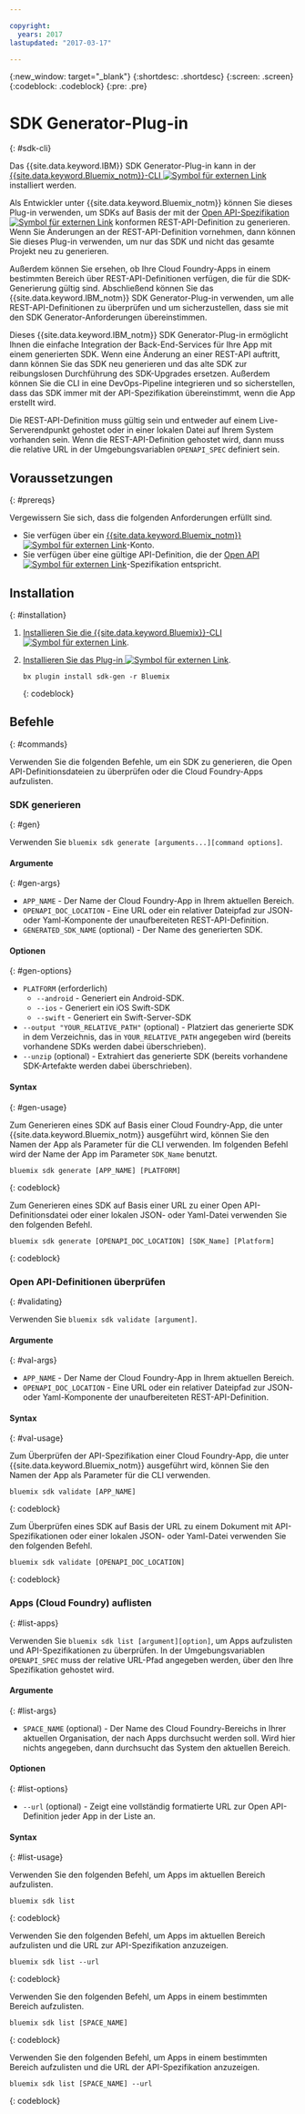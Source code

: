 ```yaml
---

copyright:
  years: 2017
lastupdated: "2017-03-17"

---
```

{:new_window: target="_blank"}
{:shortdesc: .shortdesc}
{:screen: .screen}
{:codeblock: .codeblock}
{:pre: .pre}

# SDK Generator-Plug-in
{: #sdk-cli}

Das {{site.data.keyword.IBM}} SDK Generator-Plug-in kann in der [{{site.data.keyword.Bluemix_notm}}-CLI ![Symbol für externen Link](../icons/launch-glyph.svg "Symbol für externen Link")](/docs/cli/reference/bluemix_cli/index.html) installiert werden.

Als Entwickler unter {{site.data.keyword.Bluemix_notm}} können Sie dieses Plug-in verwenden, um SDKs auf Basis der mit der [Open API-Spezifikation ![Symbol für externen Link](../icons/launch-glyph.svg "Symbol für externen Link")](https://www.openapis.org/) konformen REST-API-Definition zu generieren. Wenn Sie Änderungen an der REST-API-Definition vornehmen, dann können Sie dieses Plug-in verwenden, um nur das SDK und nicht das gesamte Projekt neu zu generieren.

Außerdem können Sie ersehen, ob Ihre Cloud Foundry-Apps in einem bestimmten Bereich über REST-API-Definitionen verfügen, die für die SDK-Generierung gültig sind. Abschließend können Sie das {{site.data.keyword.IBM_notm}} SDK Generator-Plug-in verwenden, um alle REST-API-Definitionen zu überprüfen und um sicherzustellen, dass sie mit den SDK Generator-Anforderungen übereinstimmen.

Dieses {{site.data.keyword.IBM_notm}} SDK Generator-Plug-in ermöglicht Ihnen die einfache Integration der Back-End-Services für Ihre App mit einem generierten SDK. Wenn eine Änderung an einer REST-API auftritt, dann können Sie das SDK neu generieren und das alte SDK zur reibungslosen Durchführung des SDK-Upgrades ersetzen. Außerdem können Sie die CLI in eine DevOps-Pipeline integrieren und so sicherstellen, dass das SDK immer mit der API-Spezifikation übereinstimmt, wenn die App erstellt wird.

Die REST-API-Definition muss gültig sein und entweder auf einem Live-Serverendpunkt gehostet oder in einer lokalen Datei auf Ihrem System vorhanden sein. Wenn die REST-API-Definition gehostet wird, dann muss die relative URL in der Umgebungsvariablen `OPENAPI_SPEC` definiert sein.


## Voraussetzungen
{: #prereqs}

Vergewissern Sie sich, dass die folgenden Anforderungen erfüllt sind.

* Sie verfügen über ein [{{site.data.keyword.Bluemix_notm}} ![Symbol für externen Link](../icons/launch-glyph.svg "Symbol für externen Link")](http://bluemix.net)-Konto.
* Sie verfügen über eine gültige API-Definition, die der [Open API ![Symbol für externen Link](../icons/launch-glyph.svg "Symbol für externen Link")](https://www.openapis.org/)-Spezifikation entspricht.


## Installation
{: #installation}

1. [Installieren Sie die {{site.data.keyword.Bluemix}}-CLI ![Symbol für externen Link](../icons/launch-glyph.svg "Symbol für externen Link")](http://clis.ng.bluemix.net/ui/home.html).

2. [Installieren Sie das Plug-in ![Symbol für externen Link](../icons/launch-glyph.svg "Symbol für externen Link")](/docs/cli/reference/bluemix_cli/index.html#install_plug-in).

	```
	bx plugin install sdk-gen -r Bluemix
	```
	{: codeblock}


## Befehle
{: #commands}

Verwenden Sie die folgenden Befehle, um ein SDK zu generieren, die Open API-Definitionsdateien zu überprüfen oder die Cloud Foundry-Apps aufzulisten.


### SDK generieren
{: #gen}

Verwenden Sie `bluemix sdk generate [arguments...][command options]`.


#### Argumente
{: #gen-args}

* `APP_NAME` - Der Name der Cloud Foundry-App in Ihrem aktuellen Bereich.
* `OPENAPI_DOC_LOCATION` - Eine URL oder ein relativer Dateipfad zur JSON- oder Yaml-Komponente der unaufbereiteten REST-API-Definition.
* `GENERATED_SDK_NAME` (optional) - Der Name des generierten SDK.


#### Optionen
{: #gen-options}

* `PLATFORM` (erforderlich)
   * `--android` - Generiert ein Android-SDK.
   * `--ios` - Generiert ein iOS Swift-SDK
   * `--swift` - Generiert ein Swift-Server-SDK
* `--output "YOUR_RELATIVE_PATH"` (optional) - Platziert das generierte SDK in dem Verzeichnis, das in `YOUR_RELATIVE_PATH` angegeben wird (bereits vorhandene SDKs werden dabei überschrieben).
* `--unzip` (optional) - Extrahiert das generierte SDK (bereits vorhandene SDK-Artefakte werden dabei überschrieben).


#### Syntax
{: #gen-usage}

Zum Generieren eines SDK auf Basis einer Cloud Foundry-App, die unter {{site.data.keyword.Bluemix_notm}} ausgeführt wird, können Sie den Namen der App als Parameter für die CLI verwenden. Im folgenden Befehl wird der Name der App im Parameter `SDK_Name` benutzt.

```
bluemix sdk generate [APP_NAME] [PLATFORM]
```
{: codeblock}

Zum Generieren eines SDK auf Basis einer URL zu einer Open API-Definitionsdatei oder einer lokalen JSON- oder Yaml-Datei verwenden Sie den folgenden Befehl.

```
bluemix sdk generate [OPENAPI_DOC_LOCATION] [SDK_Name] [Platform]
```
{: codeblock}


### Open API-Definitionen überprüfen
{: #validating}

Verwenden Sie `bluemix sdk validate [argument]`.


#### Argumente
{: #val-args}

* `APP_NAME` - Der Name der Cloud Foundry-App in Ihrem aktuellen Bereich.
* `OPENAPI_DOC_LOCATION` - Eine URL oder ein relativer Dateipfad zur JSON- oder Yaml-Komponente der unaufbereiteten REST-API-Definition.


#### Syntax
{: #val-usage}

Zum Überprüfen der API-Spezifikation einer Cloud Foundry-App, die unter {{site.data.keyword.Bluemix_notm}} ausgeführt wird, können Sie den Namen der App als Parameter für die CLI verwenden.

```
bluemix sdk validate [APP_NAME]
```
{: codeblock}

Zum Überprüfen eines SDK auf Basis der URL zu einem Dokument mit API-Spezifikationen oder einer lokalen JSON- oder Yaml-Datei verwenden Sie den folgenden Befehl.

```
bluemix sdk validate [OPENAPI_DOC_LOCATION]
```
{: codeblock}



### Apps (Cloud Foundry) auflisten
{: #list-apps}

Verwenden Sie `bluemix sdk list [argument][option]`, um Apps aufzulisten und API-Spezifikationen zu überprüfen. In der Umgebungsvariablen `OPENAPI_SPEC` muss der relative URL-Pfad angegeben werden, über den Ihre Spezifikation gehostet wird.


#### Argumente
{: #list-args}

* `SPACE_NAME` (optional) - Der Name des Cloud Foundry-Bereichs in Ihrer aktuellen Organisation, der nach Apps durchsucht werden soll. Wird hier nichts angegeben, dann durchsucht das System den aktuellen Bereich.


#### Optionen
{: #list-options}

* `--url` (optional) - Zeigt eine vollständig formatierte URL zur Open API-Definition jeder App in der Liste an.


#### Syntax
{: #list-usage}

Verwenden Sie den folgenden Befehl, um Apps im aktuellen Bereich aufzulisten.

```
bluemix sdk list
```
{: codeblock}

Verwenden Sie den folgenden Befehl, um Apps im aktuellen Bereich aufzulisten und die URL zur API-Spezifikation anzuzeigen.

```
bluemix sdk list --url
```
{: codeblock}

Verwenden Sie den folgenden Befehl, um Apps in einem bestimmten Bereich aufzulisten.

```
bluemix sdk list [SPACE_NAME]
```
{: codeblock}

Verwenden Sie den folgenden Befehl, um Apps in einem bestimmten Bereich aufzulisten und die URL der API-Spezifikation anzuzeigen.

```
bluemix sdk list [SPACE_NAME] --url
```
{: codeblock}
